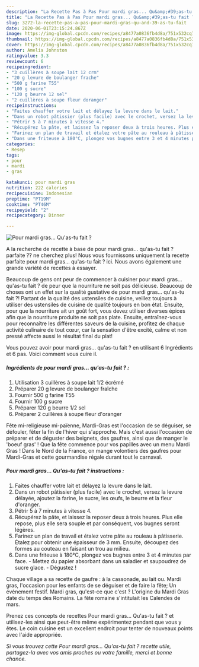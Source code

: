 ```yaml
---
description: "La Recette Pas à Pas Pour mardi gras... Qu&amp;#39;as-tu fait ?"
title: "La Recette Pas à Pas Pour mardi gras... Qu&amp;#39;as-tu fait ?"
slug: 3272-la-recette-pas-a-pas-pour-mardi-gras-qu-and-39-as-tu-fait
date: 2020-06-01T23:15:24.867Z
image: https://img-global.cpcdn.com/recipes/a8477a0836fb4d8a/751x532cq70/pour-mardi-gras-quas-tu-fait-photo-principale-de-la-recette.jpg
thumbnail: https://img-global.cpcdn.com/recipes/a8477a0836fb4d8a/751x532cq70/pour-mardi-gras-quas-tu-fait-photo-principale-de-la-recette.jpg
cover: https://img-global.cpcdn.com/recipes/a8477a0836fb4d8a/751x532cq70/pour-mardi-gras-quas-tu-fait-photo-principale-de-la-recette.jpg
author: Amelia Johnston
ratingvalue: 3.3
reviewcount: 6
recipeingredient:
- "3 cuillères à soupe lait 12 crm"
- "20 g levure de boulanger frache"
- "500 g farine T55"
- "100 g sucre"
- "120 g beurre 12 sel"
- "2 cuillères à soupe fleur doranger"
recipeinstructions:
- "Faites chauffer votre lait et délayez la levure dans le lait."
- "Dans un robot pâtissier (plus facile) avec le crochet, versez la levure délayée, ajoutez la farine, le sucre, les œufs, le beurre et la fleur d&#39;oranger."
- "Pétrir 5 à 7 minutes à vitesse 4."
- "Récupérez la pâte, et laissez la reposer deux à trois heures. Plus elle repose, plus elle sera souple et par conséquent, vos bugnes seront légères."
- "Farinez un plan de travail et étalez votre pâte au rouleau à pâtisserie. Étalez pour obtenir une épaisseur de 3 mm. Ensuite, découpez des formes au couteau en faisant un trou au milieu."
- "Dans une friteuse à 180°C, plongez vos bugnes entre 3 et 4 minutes par face. Mettez du papier absorbant dans un saladier et saupoudrez de sucre glace. Dégustez !"
categories:
- Resep
tags:
- pour
- mardi
- gras

katakunci: pour mardi gras 
nutrition: 222 calories
recipecuisine: Indonesian
preptime: "PT19M"
cooktime: "PT46M"
recipeyield: "2"
recipecategory: Dinner

---
```



![Pour mardi gras... Qu&#39;as-tu fait ?](https://img-global.cpcdn.com/recipes/a8477a0836fb4d8a/751x532cq70/pour-mardi-gras-quas-tu-fait-photo-principale-de-la-recette.jpg)

A la recherche de recette à base de pour mardi gras... qu&#39;as-tu fait ? parfaite ?? ne cherchez plus! Nous vous fournissons uniquement la recette parfaite pour mardi gras... qu&#39;as-tu fait ? ici. Nous avons également une grande variété de recettes à essayer.

Beaucoup de gens ont peur de commencer à cuisiner pour mardi gras... qu&#39;as-tu fait ? de peur que la nourriture ne soit pas délicieuse. Beaucoup de choses ont un effet sur la qualité gustative de pour mardi gras... qu&#39;as-tu fait ?! Partant de la qualité des ustensiles de cuisine, veillez toujours à utiliser des ustensiles de cuisine de qualité toujours en bon état. Ensuite, pour que la nourriture ait un goût fort, vous devez utiliser diverses épices afin que la nourriture produite ne soit pas plate. Ensuite, entraînez-vous pour reconnaître les différentes saveurs de la cuisine, profitez de chaque activité culinaire de tout cœur, car la sensation d'être excité, calme et non pressé affecte aussi le résultat final du plat!

<!--inarticleads1-->

Vous pouvez avoir pour mardi gras... qu&#39;as-tu fait ? en utilisant 6 Ingrédients et 6 pas. Voici comment vous cuire il.

##### Ingrédients de pour mardi gras... qu&#39;as-tu fait ? :

1. Utilisation 3 cuillères à soupe lait 1/2 écrémé
1. Préparer 20 g levure de boulanger fraîche
1. Fournir 500 g farine T55
1. Fournir 100 g sucre
1. Préparer 120 g beurre 1/2 sel
1. Préparer 2 cuillères à soupe fleur d&#39;oranger


Fête mi-religieuse mi-païenne, Mardi-Gras est l&#39;occasion de se déguiser, se défouler, fêter la fin de l&#39;hiver qui s&#39;approche. Mais c&#39;est aussi l&#39;occasion de préparer et de déguster des beignets, des gaufres, ainsi que de manger le &#39;boeuf gras&#39; ! Que la fête commence pour vos papilles avec un menu Mardi Gras ! Dans le Nord de la France, on mange volontiers des gaufres pour Mardi-Gras et cette gourmandise régale durant tout le carnaval. 

<!--inarticleads2-->

##### Pour mardi gras... Qu&#39;as-tu fait ? instructions :

1. Faites chauffer votre lait et délayez la levure dans le lait.
1. Dans un robot pâtissier (plus facile) avec le crochet, versez la levure délayée, ajoutez la farine, le sucre, les œufs, le beurre et la fleur d&#39;oranger.
1. Pétrir 5 à 7 minutes à vitesse 4.
1. Récupérez la pâte, et laissez la reposer deux à trois heures. Plus elle repose, plus elle sera souple et par conséquent, vos bugnes seront légères.
1. Farinez un plan de travail et étalez votre pâte au rouleau à pâtisserie. Étalez pour obtenir une épaisseur de 3 mm. Ensuite, découpez des formes au couteau en faisant un trou au milieu.
1. Dans une friteuse à 180°C, plongez vos bugnes entre 3 et 4 minutes par face. - Mettez du papier absorbant dans un saladier et saupoudrez de sucre glace. - Dégustez !


Chaque village a sa recette de gaufre : à la cassonade, au lait ou. Mardi gras, l&#39;occasion pour les enfants de se déguiser et de faire la fête; Un événement festif. Mardi gras, qu&#39;est-ce que c&#39;est ? L&#39;origine du Mardi Gras date du temps des Romains. La fête romaine s&#39;intitulait les Calendes de mars. 

<!--inarticleads1-->

<p>
Prenez ces concepts de recettes Pour mardi gras... Qu&#39;as-tu fait ? et utilisez-les ainsi que peut-être même expérimentez pendant que vous y êtes. Le coin cuisine est un excellent endroit pour tenter de nouveaux points avec l'aide appropriée.
</p>

<p>
<i>Si vous trouvez cette Pour mardi gras... Qu&#39;as-tu fait ? recette utile, partagez-la avec vos amis proches ou votre famille, merci et bonne chance.</i>
</p>
